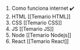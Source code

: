 1. Como funciona internet ✔️
2. HTML [[Temario HTML]]
3. CSS [[Temario CSS]]
4. JS  [[Temario JS]]
5. Node [[Temario Nodejs]]
6. React [[Temario React]]
